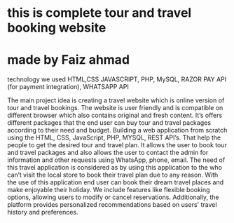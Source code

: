 # this is complete tour and travel booking website 
# made by Faiz ahmad

technology we used HTML,CSS JAVASCRIPT, PHP, MySQL, RAZOR PAY API (for payment integration), WHATSAPP API



The main project idea is creating a travel website which is online version of tour and travel bookings. The website is user friendly and is compatible on different browser which also contains original and fresh content. It’s offers different packages that the end user can buy tour and travel packages according to their need and budget.
Building a web application from scratch using the HTML, CSS, JavaScript, PHP, MYSQL, REST API’s. That help the people to get the desired tour and travel plan.
It allows the user to book tour and travel packages and also allows the user to contact the admin for information and other requests using WhatsApp, phone, email.
The need of this travel application is considered as by using this application to the who can’t visit the local store to book their travel plan due to any reason.
With the use of this application end user can book their dream travel places and make enjoyable their holiday. We include features like flexible booking options, allowing users to modify or cancel reservations. Additionally, the platform provides personalized recommendations based on users' travel history and preferences.
